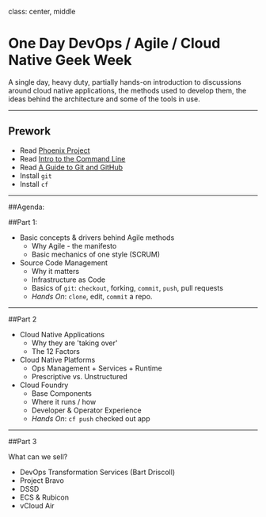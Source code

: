 class: center, middle

# One Day DevOps / Agile / Cloud Native Geek Week

A single day, heavy duty, partially hands-on introduction to discussions around cloud native applications, the methods used to develop them, the ideas behind the architecture and some of the tools in use.

---

## Prework

* Read [Phoenix Project](http://itrevolution.com/books/phoenix-project-devops-book/)
* Read [Intro to the Command Line](https://www.gotealeaf.com/books/command_line)
* Read [A Guide to Git and GitHub](https://www.gotealeaf.com/books/git)
* Install `git`
* Install `cf`



---

##Agenda:

##Part 1:

* Basic concepts & drivers behind Agile methods
  * Why Agile - the manifesto
  * Basic mechanics of one style (SCRUM)
* Source Code Management
  * Why it matters
  * Infrastructure as Code
  * Basics of `git`:  `checkout`, forking, `commit`, `push`, pull requests
  * *Hands On*: `clone`, edit, `commit` a repo.

---

##Part 2

* Cloud Native Applications
  * Why they are 'taking over'
  * The 12 Factors
* Cloud Native Platforms
  * Ops Management + Services + Runtime
  * Prescriptive vs. Unstructured
* Cloud Foundry
  * Base Components
  * Where it runs / how
  * Developer & Operator Experience
  * *Hands On*: `cf push` checked out app

---

##Part 3

What can we sell?

* DevOps Transformation Services (Bart Driscoll)
* Project Bravo
* DSSD
* ECS & Rubicon
* vCloud Air
